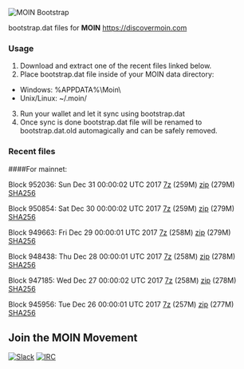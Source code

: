 ![MOIN Bootstrap](https://i.imgur.com/KjM1jMp.jpg)

bootstrap.dat files for **MOIN** https://discovermoin.com

### Usage

1. Download and extract one of the recent files linked below.
2. Place bootstrap.dat file inside of your MOIN data directory:
 - Windows: %APPDATA%\Moin\
 - Unix/Linux: ~/.moin/
3. Run your wallet and let it sync using bootstrap.dat
4. Once sync is done bootstrap.dat file will be renamed to bootstrap.dat.old automagically and can be safely removed.


### Recent files

####For mainnet:

Block 952036: Sun Dec 31 00:00:02 UTC 2017 [7z](https://transfer.sh/bq3Sl/bootstrap.dat.20171231.7z) (259M) [zip](https://transfer.sh/kaQMQ/bootstrap.dat.20171231.zip) (279M) [SHA256](https://transfer.sh/4afK3/sha256.txt)

Block 950854: Sat Dec 30 00:00:02 UTC 2017 [7z](https://transfer.sh/FaOf6/bootstrap.dat.20171230.7z) (259M) [zip](https://transfer.sh/120qmI/bootstrap.dat.20171230.zip) (279M) [SHA256](https://transfer.sh/i3Nui/sha256.txt)

Block 949663: Fri Dec 29 00:00:01 UTC 2017 [7z](https://transfer.sh/15Yi5q/bootstrap.dat.20171229.7z) (258M) [zip](https://transfer.sh/jSmlA/bootstrap.dat.20171229.zip) (279M) [SHA256](https://transfer.sh/lGGsR/sha256.txt)

Block 948438: Thu Dec 28 00:00:01 UTC 2017 [7z](https://transfer.sh/HCb7J/bootstrap.dat.20171228.7z) (258M) [zip](https://transfer.sh/kPRdt/bootstrap.dat.20171228.zip) (278M) [SHA256](https://transfer.sh/aJPfr/sha256.txt)

Block 947185: Wed Dec 27 00:00:02 UTC 2017 [7z](https://transfer.sh/tUgjx/bootstrap.dat.20171227.7z) (258M) [zip](https://transfer.sh/d3D8v/bootstrap.dat.20171227.zip) (278M) [SHA256](https://transfer.sh/8zVY7/sha256.txt)

Block 945956: Tue Dec 26 00:00:01 UTC 2017 [7z](https://transfer.sh/10sFHf/bootstrap.dat.20171226.7z) (257M) [zip](https://transfer.sh/JkTHE/bootstrap.dat.20171226.zip) (277M) [SHA256](https://transfer.sh/13fVz8/sha256.txt)

## Join the MOIN Movement

[![Slack](https://i.imgur.com/Xy0IEJN.png)](https://discovermoin.herokuapp.com)
[![IRC](http://i.imgur.com/amUnKGQ.png)](https://kiwiirc.com/client/irc.freenode.net/#moin-crypto)

